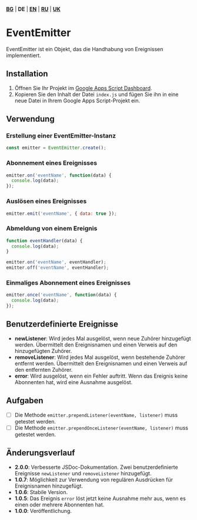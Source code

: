 [**BG**](README_bg.md) | **DE** | [**EN**](README.md) | [**RU**](README_ru.md) | [**UK**](README_uk.md)

# EventEmitter

EventEmitter ist ein Objekt, das die Handhabung von Ereignissen implementiert.

## Installation

1. Öffnen Sie Ihr Projekt im [Google Apps Script Dashboard](https://script.google.com/).
2. Kopieren Sie den Inhalt der Datei `index.js` und fügen Sie ihn in eine neue Datei in Ihrem Google Apps Script-Projekt ein.

## Verwendung

### Erstellung einer EventEmitter-Instanz

```javascript
const emitter = EventEmitter.create();
```

### Abonnement eines Ereignisses

```javascript
emitter.on('eventName', function(data) {
  console.log(data);
});
```

### Auslösen eines Ereignisses

```javascript
emitter.emit('eventName', { data: true });
```

### Abmeldung von einem Ereignis

```javascript
function eventHandler(data) {
  console.log(data);
}

emitter.on('eventName', eventHandler);
emitter.off('eventName', eventHandler);
```

### Einmaliges Abonnement eines Ereignisses

```javascript
emitter.once('eventName', function(data) {
  console.log(data);
});
```

## Benutzerdefinierte Ereignisse

- **newListener**: Wird jedes Mal ausgelöst, wenn neue Zuhörer hinzugefügt werden. Übermittelt den Ereignisnamen und einen Verweis auf den hinzugefügten Zuhörer.
- **removeListener**: Wird jedes Mal ausgelöst, wenn bestehende Zuhörer entfernt werden. Übermittelt den Ereignisnamen und einen Verweis auf den entfernten Zuhörer.
- **error**: Wird ausgelöst, wenn ein Fehler auftritt. Wenn das Ereignis keine Abonnenten hat, wird eine Ausnahme ausgelöst.

## Aufgaben

- [ ] Die Methode `emitter.prependListener(eventName, listener)` muss getestet werden.
- [ ] Die Methode `emitter.prependOnceListener(eventName, listener)` muss getestet werden.

## Änderungsverlauf

- **2.0.0**: Verbesserte JSDoc-Dokumentation. Zwei benutzerdefinierte Ereignisse `newListener` und `removeListener` hinzugefügt.
- **1.0.7**: Möglichkeit zur Verwendung von regulären Ausdrücken für Ereignisnamen hinzugefügt.
- **1.0.6**: Stabile Version.
- **1.0.5**: Das Ereignis `error` löst jetzt keine Ausnahme mehr aus, wenn es einen oder mehrere Abonnenten hat.
- **1.0.0**: Veröffentlichung.
